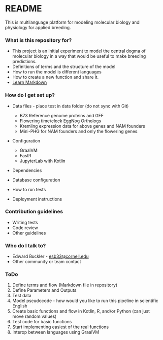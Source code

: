 # README #

This is multilanguage platform for modeling molecular biology and physiology for applied breeding.

### What is this repository for? ###

* This project is an initial experiment to model the central dogma of molecular biology in a way 
that would be useful to make breeding predictions.
* Definitions of terms and the structure of the model
* How to run the model is different languages
* How to create a new function and share it.
* [Learn Markdown](https://bitbucket.org/tutorials/markdowndemo)

### How do I get set up? ###

* Data files - place test in data folder (do not sync with Git)
    * B73 Reference genome proteins and GFF
    * Flowering time/clock EggNog Orthologs
    * Kremling expression data for above genes and NAM founders
    * Mini-PHG for NAM founders and only the flowering genes
 
* Configuration
    * GraalVM
    * FastR
    * JupyterLab with Kotlin

* Dependencies
* Database configuration

* How to run tests
* Deployment instructions

### Contribution guidelines ###

* Writing tests
* Code review
* Other guidelines

### Who do I talk to? ###

* Edward Buckler - esb33@cornell.edu
* Other community or team contact

### ToDo ###
1. Define terms and flow (Markdown file in repository)
2. Define Parameters and Outputs
3. Test data
4. Model pseudocode - how would you like to run this pipeline in scientific English
5. Create basic functions and flow in Kotlin, R, and/or Python (can just move random values)
6. Test code for basic functions
7. Start implementing easiest of the real functions
8. Interop between languages using GraalVM

